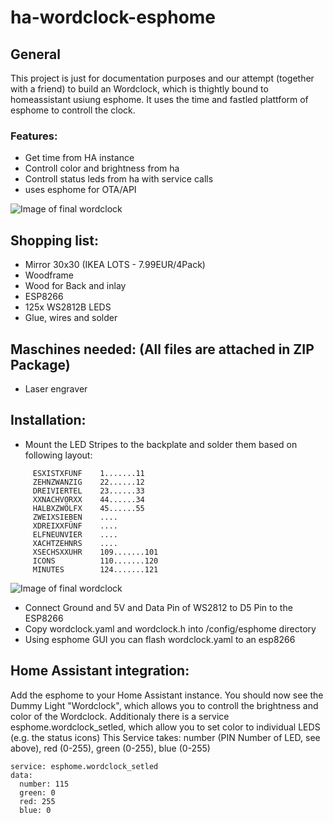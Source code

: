 # ha-wordclock-esphome
## General
This project is just for documentation purposes and our attempt (together with a friend) to build an Wordclock, which is thightly bound to homeassistant usiung esphome.
It uses the time and fastled plattform of esphome to controll the clock.
### Features:
- Get time from HA instance
- Controll color and brightness from ha
- Controll status leds from ha with service calls
- uses esphome for OTA/API

![Image of final wordclock](https://github.com/leinich/ha-wordclock-esphome/blob/main/images/Front.png?raw=true)

## Shopping list:
- Mirror 30x30 (IKEA LOTS - 7.99EUR/4Pack)
- Woodframe
- Wood for Back and inlay
- ESP8266
- 125x WS2812B LEDS
- Glue, wires and solder

## Maschines needed: (All files are attached in ZIP Package)
- Laser engraver

## Installation:
- Mount the LED Stripes to the backplate and solder them based on following layout:
```
     ESXISTXFÜNF    1.......11
     ZEHNZWANZIG    22......12
     DREIVIERTEL    23......33
     XXNACHVORXX    44......34
     HALBXZWÖLFX    45......55
     ZWEIXSIEBEN    ....
     XDREIXXFÜNF    ....
     ELFNEUNVIER    ....
     XACHTZEHNRS    ....
     XSECHSXXUHR    109.......101
     ICONS          110.......120
     MINUTES        124.......121
```
![Image of final wordclock](https://github.com/leinich/ha-wordclock-esphome/blob/main/images/Back_leds.png?raw=true)

- Connect Ground and 5V and Data Pin of WS2812 to D5 Pin to the ESP8266
- Copy wordclock.yaml and wordclock.h into /config/esphome directory 
- Using esphome GUI you can flash wordclock.yaml to an esp8266

## Home Assistant integration:
Add the esphome to your Home Assistant instance.
You should now see the Dummy Light "Wordclock", which allows you to controll the brightness and color of the Wordclock.
Additionaly there is a service esphome.wordclock_setled, which allow you to set color to individual LEDS (e.g. the status icons)
This Service takes: number (PIN Number of LED, see above), red (0-255), green (0-255), blue (0-255)
```
service: esphome.wordclock_setled
data:
  number: 115
  green: 0
  red: 255
  blue: 0
```
